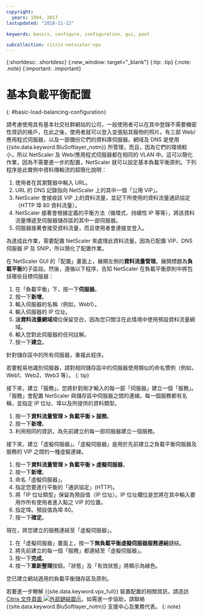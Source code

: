 ```yaml
---
copyright:
  years: 1994, 2017
lastupdated: "2018-11-12"

keywords: basics, configure, configuration, gui, pool

subcollection: citrix-netscaler-vpx
---
```


{:shortdesc: .shortdesc}
{:new_window: target="_blank"}
{:tip: .tip}
{:note: .note}
{:important: .important}

# 基本負載平衡配置
{: #basic-load-balancing-configuration}

請考慮使用具有基本社交社群網站的公司，一般使用者可以在其中登錄不需要機密性資訊的帳戶，在此之後，使用者就可以登入並張貼其寵物的照片。有三部 Web/應用程式伺服器，以及一部備份它們的資料庫伺服器。網域及 DNS 是使用 {{site.data.keyword.BluSoftlayer_notm}} 所管理，而且，因為它們的環境較小，所以 NetScaler 及 Web/應用程式伺服器都在相同的 VLAN 中。這可以簡化作業，因為不需要進一步的配置，NetScaler 就可以設定基本負載平衡原則。下列程序是此實例中資料傳輸流的超簡化說明：

1. 使用者在其瀏覽器中輸入 URL。
2. URL 的 DNS 記錄指向 NetScaler 上的其中一個「公用 VIP」。
3. NetScaler 會接收該 VIP 上的資料流量，並記下所使用的資料流量通訊協定（HTTP 埠 80 資料流量）。
4. NetScaler 接著會根據定義的平衡方法（循環式、持續性 IP 等等），將該資料流量傳遞至伺服器儲存區的其中一部伺服器。
5. 伺服器接著會接受資料流量，而且使用者會連接並登入。

為達成此作業，需要配置 NetScaler 來處理此資料流量。因為已配置 VIP、DNS 伺服器 IP 及 SNIP，所以簡化了配置作業。

在 NetScaler GUI 的「配置」畫面上，展開左側的**資料流量管理**。展開標題為**負載平衡**的子區段。然後，遵循以下程序，告知 NetScaler 在負載平衡原則中將包括哪些目標伺服器：

1. 在「負載平衡」下，按一下**伺服器**。
2. 按一下**新增**。
3. 輸入伺服器的名稱（例如，Web1）。
4. 輸入伺服器的 IP 位址。
5. 讓**資料流量網域**欄位保留空白，因為您只關注在此情境中使用預設資料流量網域。
6. 輸入您對此伺服器的任何註解。
7. 按一下**建立**。

針對儲存區中的所有伺服器，重複此程序。  

若要輕易地識別伺服器，請對相同儲存區中的伺服器使用類似的命名慣例（例如，Web1、Web2、Web3 等）。
{: tip}

接下來，建立「服務」。您將針對剛才輸入的每一部「伺服器」建立一個「服務」。「服務」會配置 NetScaler 與儲存區中伺服器之間的連線。每一個服務都有名稱，並指定 IP 位址、埠以及所提供的資料類型。

1. 按一下**資料流量管理 > 負載平衡 > 服務**。
2. 按一下**新增**。
3. 利用相同的資訊，為先前建立的每一部伺服器建立一個服務。

接下來，建立「虛擬伺服器」。「虛擬伺服器」是用於先前建立之負載平衡伺服器及服務的 VIP 之間的一種虛擬連線。

1. 按一下**資料流量管理 > 負載平衡 > 虛擬伺服器**。
2. 按一下**新增**。
3. 命名「虛擬伺服器」。
4. 指定您要進行平衡的「通訊協定」(HTTP)。
5. 將「IP 位址類型」保留為預設值（IP 位址）。IP 位址欄位是您將在其中輸入要用作所有使用者進入點之 VIP 的位置。
6. 指定埠。預設值為埠 80。
7. 按一下**確定**。

現在，將您建立的服務連結至「虛擬伺服器」。

1. 在「虛擬伺服器」畫面上，按一下**無負載平衡虛擬伺服器服務連結**鏈結。
2. 將先前建立的每一個「服務」都連結至「虛擬伺服器」。
3. 按一下**完成**。
4. 按一下**重新整理**按鈕。「狀態」及「有效狀態」將顯示為綠色。

您已建立網站適用的負載平衡儲存區及原則。

若要進一步瞭解 {{site.data.keyword.vpx_full}} 裝置配置的相關資訊，請造訪 [Citrix 文件頁面 ![外部鏈結圖示](../../icons/launch-glyph.svg "外部鏈結圖示")](https://docs.citrix.com/en-us/netscaler.html)。如需進一步協助，請聯絡 {{site.data.keyword.BluSoftlayer_notm}} 支援中心及業務代表。
{: note}
